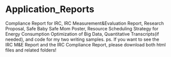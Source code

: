 # Application_Reports
Compliance Report for IRC, IRC Measurement&Evaluation Report, Research Proposal, Safe Baby Safe Mom Poster, Resource Scheduling Strategy for Energy Consumption Optimization of Big Data, Quantitative Transcripts(if needed), and code for my two writing samples.
ps. If you want to see the IRC M&E Report and the IRC Compliance Report, please download both html files and related folders!
